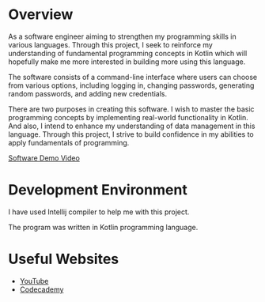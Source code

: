 # Overview

As a software engineer aiming to strengthen my programming skills in various languages. Through this project, I seek to reinforce my understanding of fundamental programming concepts in Kotlin which will hopefully make me more interested in building more using this language.

The software consists of a command-line interface where users can choose from various options, including logging in, changing passwords, generating random passwords, and adding new credentials.

There are two purposes in creating this software. I wish to master the basic programming concepts by implementing real-world functionality in Kotlin. And also, I intend to enhance my understanding of data management in this language. Through this project, I strive to build confidence in my abilities to apply fundamentals of programming.

[Software Demo Video](https://app.vidcast.io/share/7c2e63c7-0b98-47c1-a692-340d6562ebb3)

# Development Environment

I have used Intellij compiler to help me with this project.

The program was written in Kotlin programming language.

# Useful Websites

* [YouTube](https://www.youtube.com/watch?v=F9UC9DY-vIU)
* [Codecademy](https://www.codecademy.com/learn/learn-kotlin)
